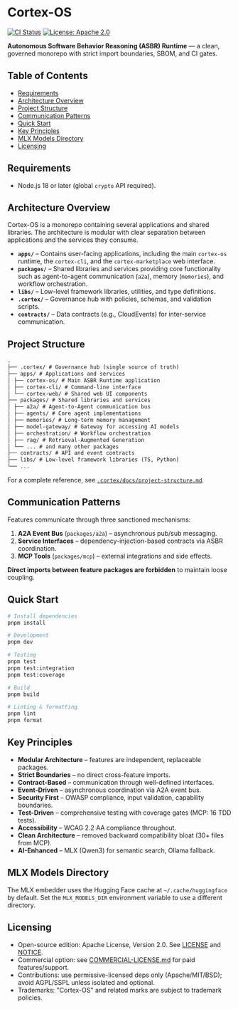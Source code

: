# Cortex-OS

[![CI Status](https://github.com/Cortex-OS/Cortex-OS/actions/workflows/ci.yml/badge.svg)](https://github.com/Cortex-OS/Cortex-OS/actions/workflows/ci.yml)
[![License: Apache 2.0](https://img.shields.io/badge/License-Apache_2.0-blue.svg)](LICENSE)

**Autonomous Software Behavior Reasoning (ASBR) Runtime** — a clean, governed monorepo with strict import boundaries, SBOM, and CI gates.

## Table of Contents

- [Requirements](#requirements)
- [Architecture Overview](#architecture-overview)
- [Project Structure](#project-structure)
- [Communication Patterns](#communication-patterns)
- [Quick Start](#quick-start)
- [Key Principles](#key-principles)
- [MLX Models Directory](#mlx-models-directory)
- [Licensing](#licensing)

## Requirements

- Node.js 18 or later (global `crypto` API required).

## Architecture Overview

Cortex-OS is a monorepo containing several applications and shared libraries. The architecture is modular with clear separation between applications and the services they consume.

- **`apps/`** – Contains user-facing applications, including the main `cortex-os` runtime, the `cortex-cli`, and the `cortex-marketplace` web interface.
- **`packages/`** – Shared libraries and services providing core functionality such as agent-to-agent communication (`a2a`), memory (`memories`), and workflow orchestration.
- **`libs/`** – Low-level framework libraries, utilities, and type definitions.
- **`.cortex/`** – Governance hub with policies, schemas, and validation scripts.
- **`contracts/`** – Data contracts (e.g., CloudEvents) for inter-service communication.

## Project Structure

```markdown
.
├── .cortex/ # Governance hub (single source of truth)
├── apps/ # Applications and services
│ ├── cortex-os/ # Main ASBR Runtime application
│ ├── cortex-cli/ # Command-line interface
│ └── cortex-web/ # Shared web UI components
├── packages/ # Shared libraries and services
│ ├── a2a/ # Agent-to-Agent communication bus
│ ├── agents/ # Core agent implementations
│ ├── memories/ # Long-term memory management
│ ├── model-gateway/ # Gateway for accessing AI models
│ ├── orchestration/ # Workflow orchestration
│ ├── rag/ # Retrieval-Augmented Generation
│ └── ... # and many other packages
├── contracts/ # API and event contracts
├── libs/ # Low-level framework libraries (TS, Python)
└── ...
```

For a complete reference, see [`.cortex/docs/project-structure.md`](./.cortex/docs/project-structure.md).

## Communication Patterns

Features communicate through three sanctioned mechanisms:

1. **A2A Event Bus** (`packages/a2a`) – asynchronous pub/sub messaging.
2. **Service Interfaces** – dependency-injection-based contracts via ASBR coordination.
3. **MCP Tools** (`packages/mcp`) – external integrations and side effects.

**Direct imports between feature packages are forbidden** to maintain loose coupling.

## Quick Start

```bash
# Install dependencies
pnpm install

# Development
pnpm dev

# Testing
pnpm test
pnpm test:integration
pnpm test:coverage

# Build
pnpm build

# Linting & formatting
pnpm lint
pnpm format
```

## Key Principles

- **Modular Architecture** – features are independent, replaceable packages.
- **Strict Boundaries** – no direct cross-feature imports.
- **Contract-Based** – communication through well-defined interfaces.
- **Event-Driven** – asynchronous coordination via A2A event bus.
- **Security First** – OWASP compliance, input validation, capability boundaries.
- **Test-Driven** – comprehensive testing with coverage gates (MCP: 16 TDD tests).
- **Accessibility** – WCAG 2.2 AA compliance throughout.
- **Clean Architecture** – removed backward compatibility bloat (30+ files from MCP).
- **AI-Enhanced** – MLX (Qwen3) for semantic search, Ollama fallback.

## MLX Models Directory

The MLX embedder uses the Hugging Face cache at `~/.cache/huggingface` by default. Set the `MLX_MODELS_DIR` environment variable to use a different directory.

## Licensing

- Open-source edition: Apache License, Version 2.0. See [LICENSE](LICENSE) and [NOTICE](NOTICE).
- Commercial option: see [COMMERCIAL-LICENSE.md](COMMERCIAL-LICENSE.md) for paid features/support.
- Contributions: use permissive-licensed deps only (Apache/MIT/BSD); avoid AGPL/SSPL unless isolated and optional.
- Trademarks: "Cortex-OS" and related marks are subject to trademark policies.
